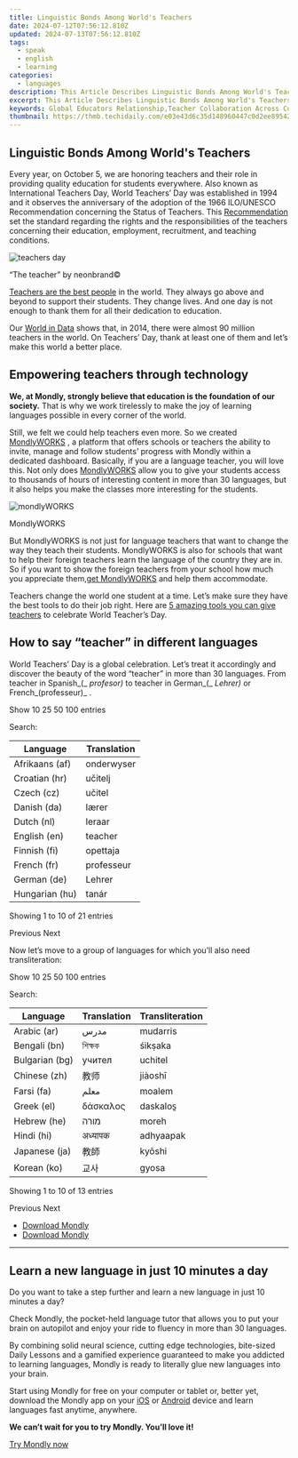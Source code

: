 ```yaml
---
title: Linguistic Bonds Among World's Teachers
date: 2024-07-12T07:56:12.810Z
updated: 2024-07-13T07:56:12.810Z
tags:
  - speak
  - english
  - learning
categories:
  - languages
description: This Article Describes Linguistic Bonds Among World's Teachers
excerpt: This Article Describes Linguistic Bonds Among World's Teachers
keywords: Global Educators Relationship,Teacher Collaboration Across Cultures,Educational Cross-Border Links,Language Education Networking,Worldwide Teaching Community Engagement,Multilingual Educators Association,International Education Synergy
thumbnail: https://thmb.techidaily.com/e03e43d6c35d148960447c0d2ee89542320d7730a8e124f95538e772fc1bdf8a.jpg
---
```


## Linguistic Bonds Among World's Teachers

 Every year, on October 5, we are honoring teachers and their role in providing quality education for students everywhere. Also known as International Teachers Day, World Teachers’ Day was established in 1994 and it observes the anniversary of the adoption of the 1966 ILO/UNESCO Recommendation concerning the Status of Teachers. This [Recommendation](https://unesdoc.unesco.org/ark:/48223/pf0000160495) set the standard regarding the rights and the responsibilities of the teachers concerning their education, employment, recruitment, and teaching conditions.

![teachers day](https://edge.mondly.com/blog/wp-content/uploads/2019/10/teachers-day-1024x682.jpg "World Teachers’ Day | How To Say “Teacher” In Different Languages 2")

 “The teacher” by neonbrand©

[Teachers are the best people](https://www.myenglishteacher.eu/) in the world. They always go above and beyond to support their students. They change lives. And one day is not enough to thank them for all their dedication to education.

 Our [World in Data](https://ourworldindata.org/teachers-and-professors) shows that, in 2014, there were almost 90 million teachers in the world. On Teachers’ Day, thank at least one of them and let’s make this world a better place.

## Empowering teachers through technology

 **We, at Mondly, strongly believe that education is the foundation of our society.** That is why we work tirelessly to make the joy of learning languages possible in every corner of the world.

 Still, we felt we could help teachers even more. So we created [MondlyWORKS](https://shop.mondly.com/affiliate.php?ACCOUNT=ATISTUDI&AFFILIATE=108875&PATH=https://www.mondly.com?AFFILIATE=108875) , a platform that offers schools or teachers the ability to invite, manage and follow students’ progress with Mondly within a dedicated dashboard. Basically, if you are a language teacher, you will love this. Not only does [MondlyWORKS](https://shop.mondly.com/affiliate.php?ACCOUNT=ATISTUDI&AFFILIATE=108875&PATH=https://www.mondly.com?AFFILIATE=108875) allow you to give your students access to thousands of hours of interesting content in more than 30 languages, but it also helps you make the classes more interesting for the students.

![mondlyWORKS](https://edge.mondly.com/blog/wp-content/uploads/2019/10/mondly-works-for-teachers-1024x521.png "World Teachers’ Day | How To Say “Teacher” In Different Languages 3")

 MondlyWORKS

 But MondlyWORKS is not just for language teachers that want to change the way they teach their students. MondlyWORKS is also for schools that want to help their foreign teachers learn the language of the country they are in. So if you want to show the foreign teachers from your school how much you appreciate them,[get MondlyWORKS‌](https://shop.mondly.com/affiliate.php?ACCOUNT=ATISTUDI&AFFILIATE=108875&PATH=https://www.mondly.com?AFFILIATE=108875) and help them accommodate.

 Teachers change the world one student at a time. Let’s make sure they have the best tools to do their job right. Here are [5 amazing tools you can give teachers](https://shop.mondly.com/affiliate.php?ACCOUNT=ATISTUDI&AFFILIATE=108875&PATH=https://www.mondly.com?AFFILIATE=108875) to celebrate World Teacher’s Day.

## How to say “teacher” in different languages

 World Teachers’ Day is a global celebration. Let’s treat it accordingly and discover the beauty of the word “teacher” in more than 30 languages. From teacher in Spanish_(_ _profesor)_ to teacher in German_(_ _Lehrer)_ or French_(professeur)_ .

 Show 10 25 50 100  entries

 Search:

| Language       | Translation |
| -------------- | ----------- |
| Afrikaans (af) | onderwyser  |
| Croatian (hr)  | učitelj     |
| Czech (cz)     | učitel      |
| Danish (da)    | lærer       |
| Dutch (nl)     | leraar      |
| English (en)   | teacher     |
| Finnish (fi)   | opettaja    |
| French (fr)    | professeur  |
| German (de)    | Lehrer      |
| Hungarian (hu) | tanár       |

 Showing 1 to 10 of 21 entries

 Previous  Next

 Now let’s move to a group of languages for which you’ll also need transliteration:

 Show 10 25 50 100  entries

 Search:

| Language       | Translation | Transliteration |
| -------------- | ----------- | --------------- |
| Arabic (ar)    | مدرس        | mudarris        |
| Bengali (bn)   | শিক্ষক      | śikṣaka         |
| Bulgarian (bg) | учител      | uchitel         |
| Chinese (zh)   | 教师          | jiàoshī         |
| Farsi (fa)     | معلم        | moalem          |
| Greek (el)     | δάσκαλος    | daskalos̱       |
| Hebrew (he)    | מורה        | moreh           |
| Hindi (hi)     | अध्यापक     | adhyaapak       |
| Japanese (ja)  | 教師          | kyōshi          |
| Korean (ko)    | 교사          | gyosa           |

 Showing 1 to 10 of 13 entries

 Previous  Next

* [Download Mondly](https://www.facebook.com/sharer/sharer.php?u=https%3A%2F%2Fwww.mondly.com%2Fblog%2Fworld-teachers-day-how-to-say-teacher-in-different-languages%2F&t=World+Teachers%E2%80%99+Day+%7C+How+to+say+%E2%80%9Cteacher%E2%80%9D+in+different+languages "Share on Facebook")
* [Download Mondly](https://shop.mondly.com/affiliate.php?ACCOUNT=ATISTUDI&AFFILIATE=108875&PATH=https://www.mondly.com?AFFILIATE=108875)

---

## Learn a new language in just 10 minutes a day

 Do you want to take a step further and learn a new language in just 10 minutes a day?

 Check Mondly, the pocket-held language tutor that allows you to put your brain on autopilot and enjoy your ride to fluency in more than 30 languages.

 By combining solid neural science, cutting edge technologies, bite-sized Daily Lessons and a gamified experience guaranteed to make you addicted to learning languages, Mondly is ready to literally glue new languages into your brain.

 Start using Mondly for free on your computer or tablet or, better yet, download the Mondly app on your [iOS](https://app.adjust.io/5ixfg4k?campaign=blog-post-id-3453&fallback=https%3A%2F%2Fapp.mondly.com?avangate%5Fsrc=blog-post-id-3453&redirect%5Fandroid=https%3A%2F%2Fplay.google.com%2Fstore%2Fapps%2Fdetails%3Fid%3Dcom.atistudios.mondly.languages&redirect%5Fios=https%3A%2F%2Fitunes.apple.com%2Fapp%2Fid987873536&redirect%5Fmacos=https%3A%2F%2Fapp.mondly.com?avangate%5Fsrc=blog-post-id-3453) or [Android](https://app.adjust.io/5ixfg4k?campaign=blog-post-id-3453&fallback=https%3A%2F%2Fapp.mondly.com?avangate%5Fsrc=blog-post-id-3453&redirect%5Fandroid=https%3A%2F%2Fplay.google.com%2Fstore%2Fapps%2Fdetails%3Fid%3Dcom.atistudios.mondly.languages&redirect%5Fios=https%3A%2F%2Fitunes.apple.com%2Fapp%2Fid987873536&redirect%5Fmacos=https%3A%2F%2Fapp.mondly.com?avangate%5Fsrc=blog-post-id-3453) device and learn languages fast anytime, anywhere.

**We can’t wait for you to try Mondly. You’ll love it!**

[Try Mondly now](https://adjt.mondly.com/5ixfg4k?campaign=blog-post-id-3453&fallback=https%3A%2F%2Fapp.mondly.com%3Futm%5Fmedium%3Dblog%5Fblog-post-id-3453%26utm%5Fsource%3Dblog-post-id-3453&redirect%5Fmacos=https%3A%2F%2Fapp.mondly.com%3Futm%5Fmedium%3Dblog%5Fblog-post-id-3453%26utm%5Fsource%3Dblog-post-id-3453&redirect%5Fandroid=https%3A%2F%2Fplay.google.com%2Fstore%2Fapps%2Fdetails%3Fid%3Dcom.atistudios.mondly.languages%3Futm%5Fmedium%3Dblog%5Fblog-post-id-3453%26utm%5Fsource%3Dblog-post-id-3453&redirect%5Fios=https%3A%2F%2Fapps.apple.com%2Fapp%2Fapple-store%2Fid987873536%3Fpt%3D78954800%26ct%3Dblog-post-id-3453%26mt%3D8 "Try Mondly now")

<ins class="adsbygoogle"
     style="display:block"
     data-ad-format="autorelaxed"
     data-ad-client="ca-pub-7571918770474297"
     data-ad-slot="1223367746"></ins>



<ins class="adsbygoogle"
     style="display:block"
     data-ad-client="ca-pub-7571918770474297"
     data-ad-slot="8358498916"
     data-ad-format="auto"
     data-full-width-responsive="true"></ins>




